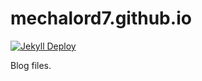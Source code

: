 # mechalord7.github.io


[![Jekyll Deploy](https://github.com/mechalord7/mechalord7.github.io/actions/workflows/jekyll-gh-pages.yml/badge.svg)](https://github.com/mechalord7/mechalord7.github.io/actions/workflows/jekyll-gh-pages.yml)


Blog files.
